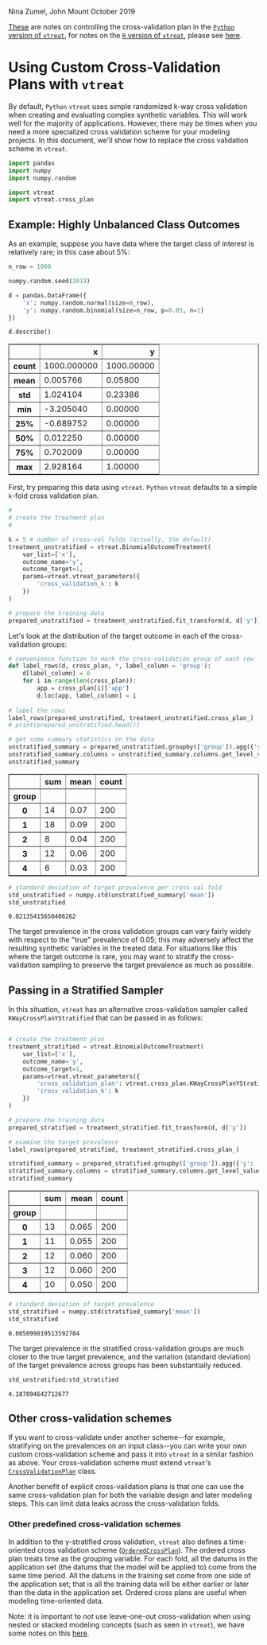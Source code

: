 
Nina Zumel, John Mount
October 2019

[These](https://github.com/WinVector/pyvtreat/blob/master/Examples/CustomizedCrossPlan/CustomizedCrossPlan.md) are notes on controlling the cross-validation plan in the [`Python` version of `vtreat`](https://github.com/WinVector/pyvtreat), for notes on the [`R` version of `vtreat`](https://github.com/WinVector/vtreat), please see [here](https://github.com/WinVector/vtreat/blob/master/Examples/CustomizedCrossPlan/CustomizedCrossPlan.md).

# Using Custom Cross-Validation Plans with `vtreat`

By default, `Python` `vtreat` uses simple randomized k-way cross validation when creating and evaluating complex synthetic variables. This will work well for the majority of applications. However, there may be times when you need a more specialized cross validation scheme for your modeling projects. In this document, we'll show how to replace the cross validation scheme in `vtreat`.


```python
import pandas
import numpy
import numpy.random

import vtreat
import vtreat.cross_plan
```

## Example: Highly Unbalanced Class Outcomes

As an example, suppose you have data where the target class of interest is relatively rare; in this case about 5%:


```python
n_row = 1000

numpy.random.seed(2019)

d = pandas.DataFrame({
    'x': numpy.random.normal(size=n_row),
    'y': numpy.random.binomial(size=n_row, p=0.05, n=1)
})

d.describe()
```




<div>
<style scoped>
    .dataframe tbody tr th:only-of-type {
        vertical-align: middle;
    }

    .dataframe tbody tr th {
        vertical-align: top;
    }

    .dataframe thead th {
        text-align: right;
    }
</style>
<table border="1" class="dataframe">
  <thead>
    <tr style="text-align: right;">
      <th></th>
      <th>x</th>
      <th>y</th>
    </tr>
  </thead>
  <tbody>
    <tr>
      <th>count</th>
      <td>1000.000000</td>
      <td>1000.00000</td>
    </tr>
    <tr>
      <th>mean</th>
      <td>0.005766</td>
      <td>0.05800</td>
    </tr>
    <tr>
      <th>std</th>
      <td>1.024104</td>
      <td>0.23386</td>
    </tr>
    <tr>
      <th>min</th>
      <td>-3.205040</td>
      <td>0.00000</td>
    </tr>
    <tr>
      <th>25%</th>
      <td>-0.689752</td>
      <td>0.00000</td>
    </tr>
    <tr>
      <th>50%</th>
      <td>0.012250</td>
      <td>0.00000</td>
    </tr>
    <tr>
      <th>75%</th>
      <td>0.702009</td>
      <td>0.00000</td>
    </tr>
    <tr>
      <th>max</th>
      <td>2.928164</td>
      <td>1.00000</td>
    </tr>
  </tbody>
</table>
</div>



First, try preparing this data using `vtreat`. `Python` `vtreat` defaults to a simple `k`-fold cross validation plan.


```python
#
# create the treatment plan
#

k = 5 # number of cross-val folds (actually, the default)
treatment_unstratified = vtreat.BinomialOutcomeTreatment(
    var_list=['x'],
    outcome_name='y',
    outcome_target=1,
    params=vtreat.vtreat_parameters({
        'cross_validation_k': k
    })
)

# prepare the training data
prepared_unstratified = treatment_unstratified.fit_transform(d, d['y'])
```

Let's look at the distribution  of the target outcome in each of the cross-validation groups:


```python
# convenience function to mark the cross-validation group of each row
def label_rows(d, cross_plan, *, label_column = 'group'):
    d[label_column] = 0
    for i in range(len(cross_plan)):
        app = cross_plan[i]['app']
        d.loc[app, label_column] = i
            
# label the rows            
label_rows(prepared_unstratified, treatment_unstratified.cross_plan_)
# print(prepared_unstratified.head())

# get some summary statistics on the data
unstratified_summary = prepared_unstratified.groupby(['group']).agg({'y': ['sum', 'mean', 'count']})
unstratified_summary.columns = unstratified_summary.columns.get_level_values(1)
unstratified_summary
```




<div>
<style scoped>
    .dataframe tbody tr th:only-of-type {
        vertical-align: middle;
    }

    .dataframe tbody tr th {
        vertical-align: top;
    }

    .dataframe thead th {
        text-align: right;
    }
</style>
<table border="1" class="dataframe">
  <thead>
    <tr style="text-align: right;">
      <th></th>
      <th>sum</th>
      <th>mean</th>
      <th>count</th>
    </tr>
    <tr>
      <th>group</th>
      <th></th>
      <th></th>
      <th></th>
    </tr>
  </thead>
  <tbody>
    <tr>
      <th>0</th>
      <td>14</td>
      <td>0.07</td>
      <td>200</td>
    </tr>
    <tr>
      <th>1</th>
      <td>18</td>
      <td>0.09</td>
      <td>200</td>
    </tr>
    <tr>
      <th>2</th>
      <td>8</td>
      <td>0.04</td>
      <td>200</td>
    </tr>
    <tr>
      <th>3</th>
      <td>12</td>
      <td>0.06</td>
      <td>200</td>
    </tr>
    <tr>
      <th>4</th>
      <td>6</td>
      <td>0.03</td>
      <td>200</td>
    </tr>
  </tbody>
</table>
</div>




```python
# standard deviation of target prevalence per cross-val fold
std_unstratified = numpy.std(unstratified_summary['mean'])
std_unstratified 
```




    0.02135415650406262



The target prevalence in the cross validation groups can vary fairly widely with respect to the "true" prevalence of 0.05; this may adversely affect the resulting synthetic variables in the treated data. For situations like this where the target outcome is rare, you may want to stratify the cross-validation sampling to preserve the target prevalence as much as possible. 

## Passing in a Stratified Sampler

In this situation, `vtreat` has an alternative cross-validation sampler called `KWayCrossPlanYStratified` that can be passed in as follows:


```python

# create the treatment plan
treatment_stratified = vtreat.BinomialOutcomeTreatment(
    var_list=['x'],
    outcome_name='y',
    outcome_target=1,
    params=vtreat.vtreat_parameters({
        'cross_validation_plan': vtreat.cross_plan.KWayCrossPlanYStratified(),
        'cross_validation_k': k
    })
)

# prepare the training data
prepared_stratified = treatment_stratified.fit_transform(d, d['y'])

# examine the target prevalence
label_rows(prepared_stratified, treatment_stratified.cross_plan_)

stratified_summary = prepared_stratified.groupby(['group']).agg({'y': ['sum', 'mean', 'count']})
stratified_summary.columns = stratified_summary.columns.get_level_values(1)
stratified_summary
```




<div>
<style scoped>
    .dataframe tbody tr th:only-of-type {
        vertical-align: middle;
    }

    .dataframe tbody tr th {
        vertical-align: top;
    }

    .dataframe thead th {
        text-align: right;
    }
</style>
<table border="1" class="dataframe">
  <thead>
    <tr style="text-align: right;">
      <th></th>
      <th>sum</th>
      <th>mean</th>
      <th>count</th>
    </tr>
    <tr>
      <th>group</th>
      <th></th>
      <th></th>
      <th></th>
    </tr>
  </thead>
  <tbody>
    <tr>
      <th>0</th>
      <td>13</td>
      <td>0.065</td>
      <td>200</td>
    </tr>
    <tr>
      <th>1</th>
      <td>11</td>
      <td>0.055</td>
      <td>200</td>
    </tr>
    <tr>
      <th>2</th>
      <td>12</td>
      <td>0.060</td>
      <td>200</td>
    </tr>
    <tr>
      <th>3</th>
      <td>12</td>
      <td>0.060</td>
      <td>200</td>
    </tr>
    <tr>
      <th>4</th>
      <td>10</td>
      <td>0.050</td>
      <td>200</td>
    </tr>
  </tbody>
</table>
</div>




```python
# standard deviation of target prevalence
std_stratified = numpy.std(stratified_summary['mean'])
std_stratified
```




    0.005099019513592784



The target prevalence in the stratified cross-validation groups are much closer to the true target prevalence, and the variation (standard deviation) of the target prevalence across groups has been substantially reduced.


```python
std_unstratified/std_stratified
```




    4.187894642712677



## Other cross-validation schemes

If you want to cross-validate under another scheme--for example, stratifying on the prevalences on an input class--you can write your own custom cross-validation scheme and pass it into `vtreat` in a similar fashion as above. Your cross-validation scheme must extend `vtreat`'s [`CrossValidationPlan`](https://github.com/WinVector/pyvtreat/blob/master/pkg/vtreat/cross_plan.py#L14) class.

Another benefit of explicit cross-validation plans is that one can use the same cross-validation plan for both the variable design and later modeling steps. This can limit data leaks across the cross-validation folds.

### Other predefined cross-validation schemes

In addition to the y-stratified cross validation, `vtreat` also defines a time-oriented cross validation scheme ([`OrderedCrossPlan`](https://github.com/WinVector/pyvtreat/blob/master/pkg/vtreat/cross_plan.py#L161)). The ordered cross plan treats time as the grouping variable. For each fold, all the datums in the application set (the datums that the model will be applied to) come from the same time period. All the datums in the training set come from one side of the application set; that is all the training data will be either earlier or later than the data in the application set. Ordered cross plans are useful when modeling time-oriented data.

Note: it is important to *not* use leave-one-out cross-validation when using nested or stacked modeling concepts (such as seen in `vtreat`), we have some notes on this [here](https://github.com/WinVector/vtreat/blob/master/extras/ConstantLeak.md).
